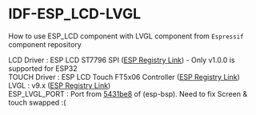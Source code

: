 # IDF-ESP_LCD-LVGL
How to use ESP_LCD component with LVGL component from `Espressif` component repository

LCD Driver   : ESP LCD ST7796 SPI ([ESP Registry Link](https://components.espressif.com/components/espressif/esp_lcd_st7796/versions/1.2.1?language=en)) - Only v1.0.0 is supported for ESP32  
TOUCH Driver : ESP LCD Touch FT5x06 Controller ([ESP Registry Link](https://components.espressif.com/components/espressif/esp_lcd_touch_ft5x06))  
LVGL : v9.x ([ESP Registry Link](https://components.espressif.com/components/lvgl/lvgl))  
ESP_LVGL_PORT : Port from [5431be8](https://github.com/espressif/esp-bsp/commit/5431be84898f5a473442046fbdfa9cd559f3ecb7) of (esp-bsp). Need to fix Screen & touch swapped :(